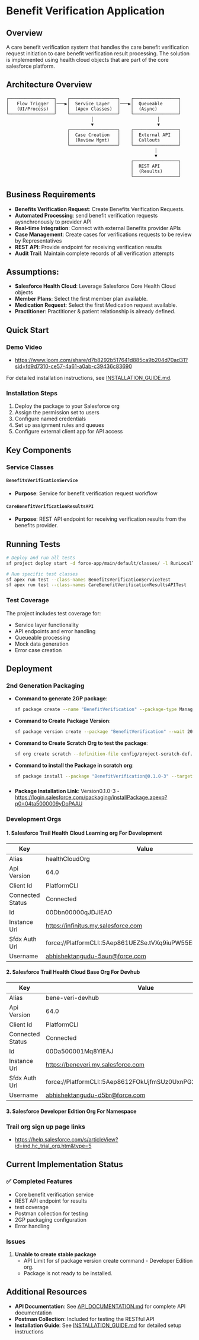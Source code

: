 # Benefit Verification Application

## Overview

A care benefit verification system that handles the care benefit verification request initiation to care benefit verification result processing. The solution is implemented using health cloud objects that are part of the core salesforce platform.

## Architecture Overview

```
┌─────────────────┐    ┌──────────────────┐    ┌─────────────────┐
│   Flow Trigger  │───▶│  Service Layer   │───▶│  Queueable      │
│   (UI/Process)  │    │  (Apex Classes)  │    │  (Async)        │
└─────────────────┘    └──────────────────┘    └─────────────────┘
                                │                        │
                                ▼                        ▼
                       ┌──────────────────┐    ┌─────────────────┐
                       │  Case Creation   │    │  External API   │
                       │  (Review Mgmt)   │    │  Callouts       │
                       └──────────────────┘    └─────────────────┘
                                                        │
                                                        ▼
                                               ┌─────────────────┐
                                               │  REST API       │
                                               │  (Results)      │
                                               └─────────────────┘
```

## Business Requirements
- **Benefits Verification Request**: Create Benefits Verification Requests.
- **Automated Processing**: send benefit verification requests aysnchronously to provider API
- **Real-time Integration**: Connect with external Benefits provider APIs
- **Case Management**: Create cases for verifications requests to be review by Representatives
- **REST API**: Provide endpoint for receiving verification results
- **Audit Trail**: Maintain complete records of all verification attempts

## Assumptions:
- **Salesforce Health Cloud**: Leverage Salesforce Core Health Cloud objects
- **Member Plans**: Select the first member plan available.
- **Medication Request**: Select the first Medication request available.
- **Practitioner**: Practitioner & patient relationship is already defined.

## Quick Start

### Demo Video
- https://www.loom.com/share/d7b8292b517641d885ca9b204d70ad31?sid=fd9d7310-ce57-4a61-a0ab-c39436c83690

For detailed installation instructions, see [INSTALLATION_GUIDE.md](INSTALLATION_GUIDE.md).

### Installation Steps
1. Deploy the package to your Salesforce org
2. Assign the permission set to users
3. Configure named credentials
4. Set up assignment rules and queues
5. Configure external client app for API access

## Key Components

### Service Classes

#### `BenefitsVerificationService`
- **Purpose**: Service for benefit verification request workflow

#### `CareBenefitVerificationResultsAPI`
- **Purpose**: REST API endpoint for receiving verification results from the benefits provider.

## Running Tests

```bash
# Deploy and run all tests
sf project deploy start -d force-app/main/default/classes/ -l RunLocalTests

# Run specific test classes
sf apex run test --class-names BenefitsVerificationServiceTest
sf apex run test --class-names CareBenefitVerificationResultsAPITest
```

### Test Coverage

The project includes test coverage for:
- Service layer functionality
- API endpoints and error handling
- Queueable processing
- Mock data generation
- Error case creation

## Deployment

### 2nd Generation Packaging

- **Command to generate 2GP package**:
  ```bash
  sf package create --name "BenefitVerification" --package-type Managed --path force-app/main/default --target-dev-hub bene-veri-devhub
  ```

- **Command to Create Package Version**:
  ```bash
  sf package version create --package "BenefitVerification" --wait 20 --installation-key-bypass -f config/project-scratch-def.json --tag "4 Aug 2025"
  ```

- **Command to Create Scratch Org to test the package**:
  ```bash
  sf org create scratch --definition-file config/project-scratch-def.json --alias TestOrg --set-default --no-namespace --target-dev-hub bene-veri-devhub
  ```

- **Command to install the Package in scratch org**:
  ```bash
  sf package install --package "BenefitVerification@0.1.0-3" --target-org TestOrg1 --wait 20 --security-type AllUsers
  ```
###
- **Package Installation Link**: Version0.1.0-3
 -https://login.salesforce.com/packaging/installPackage.apexp?p0=04ta5000009yDoPAAU

### Development Orgs

#### 1. Salesforce Trail Health Cloud Learning org For Development

| Key              | Value                                                        |
|------------------|--------------------------------------------------------------|
| Alias            | healthCloudOrg                                               |
| Api Version      | 64.0                                                         |
| Client Id        | PlatformCLI                                                  |
| Connected Status | Connected                                                    |
| Id               | 00Dbn00000qJDJlEAO                                           |
| Instance Url     | https://infinitus.my.salesforce.com                          |
| Sfdx Auth Url    | force://PlatformCLI::5Aep861UEZSe.tVXq9iuPW55ENKbR1i7xQA4x7A |
| Username         | abhishektangudu-5aun@force.com                               |

#### 2. Salesforce Trail Health Cloud Base Org For Devhub

| Key              | Value                                                        |
|------------------|--------------------------------------------------------------|
| Alias            | bene-veri-devhub                                             |
| Api Version      | 64.0                                                         |
| Client Id        | PlatformCLI                                                  |
| Connected Status | Connected                                                    |
| Id               | 00Da500001Mq8YlEAJ                                           |
| Instance Url     | https://beneveri.my.salesforce.com                           |
| Sfdx Auth Url    | force://PlatformCLI::5Aep8612FOkUjfmSUz0UxnPG2DfVY7ZVE15D.ho |
| Username         | abhishektangudu-d5br@force.com                               |

#### 3. Salesforce Developer Edition Org For Namespace

### Trail org sign up page links
- https://help.salesforce.com/s/articleView?id=ind.hc_trial_org.htm&type=5

## Current Implementation Status

### ✅ Completed Features
- Core benefit verification service
- REST API endpoint for results
- test coverage
- Postman collection for testing
- 2GP packaging configuration
- Error handling

### Issues
1. **Unable to create stable package**
   - API Limit for sf package version create command - Developer Edition org.
   - Package is not ready to be installed.


## Additional Resources

- **API Documentation**: See [API_DOCUMENTATION.md](API_DOCUMENTATION.md) for complete API documentation
- **Postman Collection**: Included for testing the RESTful API
- **Installation Guide**: See [INSTALLATION_GUIDE.md](INSTALLATION_GUIDE.md) for detailed setup instructions 

 